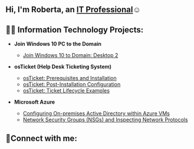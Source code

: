 <h2>Hi, I'm Roberta, an <a href="https://www.linkedin.com/in/roberta-bueno-3771785a/">IT Professional</a>☺</h2>

<h2>👨‍💻 Information Technology Projects:</h2>

- <b>Join Windows 10 PC to the Domain</b>
  - [Join Windows 10 to Domain: Desktop 2](https://github.com/roberta-bueno/Win10Desktop2)


- <b>osTicket (Help Desk Ticketing System)</b>
  - [osTicket: Prerequisites and Installation](https://github.com/roberta-bueno/osticket-prereqs)
  - [osTicket: Post-Installation Configuration](https://github.com/roberta-bueno/post-install-config)
  - [osTicket: Ticket Lifecycle Examples](https://github.com/roberta-bueno/ticket-lifecycle)
- <b>Microsoft Azure</b>
  - [Configuring On-premises Active Directory within Azure VMs](https://github.com/roberta-bueno/configure-ad)
  - [Network Security Groups (NSGs) and Inspecting Network Protocols](https://github.com/roberta-bueno/azure-network-protocols)

<h2>🤳Connect with me:</h2>

